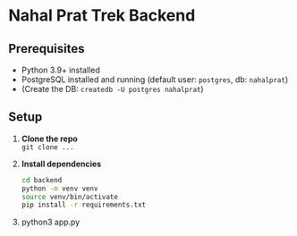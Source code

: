 # Nahal Prat Trek Backend

## Prerequisites
- Python 3.9+ installed
- PostgreSQL installed and running (default user: `postgres`, db: `nahalprat`)
- (Create the DB: `createdb -U postgres nahalprat`)

## Setup

1. **Clone the repo**  
   `git clone ...`

2. **Install dependencies**
   ```bash
   cd backend
   python -m venv venv
   source venv/bin/activate
   pip install -r requirements.txt

3. python3 app.py
